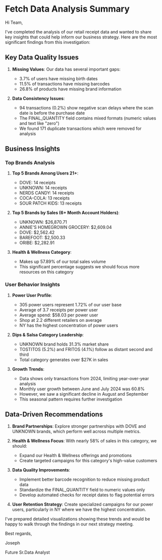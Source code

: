 # Fetch Data Analysis Summary

Hi Team,

I've completed the analysis of our retail receipt data and wanted to share key insights that could help inform our business strategy. Here are the most significant findings from this investigation:

## Key Data Quality Issues

1. **Missing Values**: Our data has several important gaps:
   - 3.7% of users have missing birth dates
   - 11.5% of transactions have missing barcodes
   - 26.8% of products have missing brand information

2. **Data Consistency Issues**:
   - 94 transactions (0.2%) show negative scan delays where the scan date is before the purchase date
   - The FINAL_QUANTITY field contains mixed formats (numeric values and text like "zero")
   - We found 171 duplicate transactions which were removed for analysis

## Business Insights

### Top Brands Analysis

1. **Top 5 Brands Among Users 21+**:
   - DOVE: 14 receipts
   - UNKNOWN: 14 receipts
   - NERDS CANDY: 14 receipts
   - COCA-COLA: 13 receipts
   - SOUR PATCH KIDS: 13 receipts

2. **Top 5 Brands by Sales (6+ Month Account Holders)**:
   - UNKNOWN: $26,870.71
   - ANNIE'S HOMEGROWN GROCERY: $2,609.04
   - DOVE: $2,562.42
   - BAREFOOT: $2,500.33
   - ORIBE: $2,282.91

3. **Health & Wellness Category**:
   - Makes up 57.89% of our total sales volume
   - This significant percentage suggests we should focus more resources on this category

### User Behavior Insights

1. **Power User Profile**:
   - 305 power users represent 1.72% of our user base
   - Average of 3.7 receipts per power user
   - Average spend: $58.03 per power user
   - Shop at 2.2 different retailers on average
   - NY has the highest concentration of power users

2. **Dips & Salsa Category Leadership**:
   - UNKNOWN brand holds 31.3% market share
   - TOSTITOS (5.2%) and FRITOS (4.1%) follow as distant second and third
   - Total category generates over $27K in sales

3. **Growth Trends**:
   - Data shows only transactions from 2024, limiting year-over-year analysis
   - Monthly user growth between June and July 2024 was 60.8%
   - However, we saw a significant decline in August and September
   - This seasonal pattern requires further investigation

## Data-Driven Recommendations

1. **Brand Partnerships**: Explore stronger partnerships with DOVE and UNKNOWN brands, which perform well across multiple metrics.

2. **Health & Wellness Focus**: With nearly 58% of sales in this category, we should:
   - Expand our Health & Wellness offerings and promotions
   - Create targeted campaigns for this category's high-value customers

3. **Data Quality Improvements**:
   - Implement better barcode recognition to reduce missing product data
   - Standardize the FINAL_QUANTITY field to numeric values only
   - Develop automated checks for receipt dates to flag potential errors

4. **User Retention Strategy**: Create specialized campaigns for our power users, particularly in NY where we have the highest concentration.

I've prepared detailed visualizations showing these trends and would be happy to walk through the findings in our next strategy meeting.


Best regards,

Joseph

Future Sr.Data Analyst
